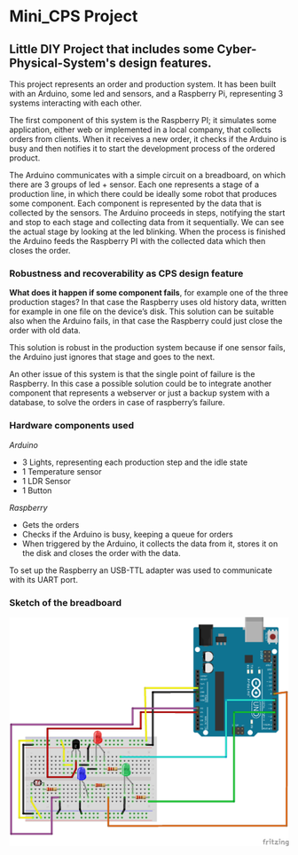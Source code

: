 # Mini_CPS Project
## Little DIY Project that includes some Cyber-Physical-System's design features.

This project represents an order and production system. It has been built with an Arduino, some led and sensors, and a Raspberry Pi, representing 3 systems interacting with each other.

The first component of this system is the Raspberry PI; it simulates some application, either web or implemented in a local company, that collects orders from clients. When it receives a new order, it checks if the Arduino is busy and then notifies it to start the development process of the ordered product.

The Arduino communicates with a simple circuit on a breadboard, on which there are 3 groups of led + sensor. Each one represents a stage of a production line, in which there could be ideally some robot that produces some component. Each component is represented by the data that is collected by the sensors. The Arduino proceeds in steps, notifying the start and stop to each stage and collecting data from it sequentially. We can see the actual stage by looking at the led blinking. When the process is finished the Arduino feeds the Raspberry PI with the collected data which then closes the order.

### Robustness and recoverability as CPS design feature

**What does it happen if some component fails**, for example one of the three production stages? In that case the Raspberry uses old history data, written for example in one file on the device’s disk. This solution can be suitable also when the Arduino fails, in that case the Raspberry could just close the order with old data.

This solution is robust in the production system because if one sensor fails, the Arduino just ignores that stage and goes to the next. 

An other issue of this system is that the single point of failure is the Raspberry. In this case a possible solution could be to integrate another component that represents a webserver or just a backup system with a database, to solve the orders in case of raspberry’s failure.

### Hardware components used

*Arduino*

- 3 Lights, representing each production step and the idle state 
- 1 Temperature sensor
- 1 LDR Sensor
- 1 Button

*Raspberry*

- Gets the orders
- Checks if the Arduino is busy, keeping a queue for orders
- When triggered by the Arduino, it collects the data from it, stores it on the disk and closes the order with the data.

To set up the Raspberry an USB-TTL adapter was used to communicate with its UART port. 

### Sketch of the breadboard

<img src=".\Arduino\fritzing_sketch.png" alt="fritzing_sketch"  />
